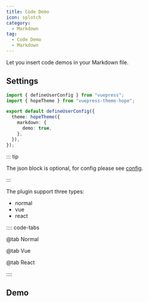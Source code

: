 ```yaml
---
title: Code Demo
icon: splotch
category:
  - Markdown
tag:
  - Code Demo
  - Markdown
---
```


Let you insert code demos in your Markdown file.

<!-- more -->

## Settings

```ts twoslash {7} title=".vuepress/config.ts"
import { defineUserConfig } from "vuepress";
import { hopeTheme } from "vuepress-theme-hope";

export default defineUserConfig({
  theme: hopeTheme({
    markdown: {
      demo: true,
    },
  }),
});
```

<!-- @include: @md-enhance/guide/code/demo/README.md#syntax -->

::: tip

The json block is optional, for config please see [config](../../../config/markdown/code.md#demo).

:::

The plugin support three types:

- normal
- vue
- react

:::: code-tabs

@tab Normal

<!-- @include: @md-enhance/guide/code/demo/normal.md#syntax -->

@tab Vue

<!-- @include: @md-enhance/guide/code/demo/vue.md#syntax -->

@tab React

<!-- @include: @md-enhance/guide/code/demo/react.md#syntax -->

::::

<!-- @include: @md-enhance/guide/code/demo/README.md#language -->

## Demo

<!-- @include: @md-enhance/guide/code/demo/normal.md#demo -->
<!-- @include: @md-enhance/guide/code/demo/vue.md#demo -->
<!-- @include: @md-enhance/guide/code/demo/react.md#demo -->
<!-- @include: @md-enhance/guide/code/demo/README.md#demo -->
